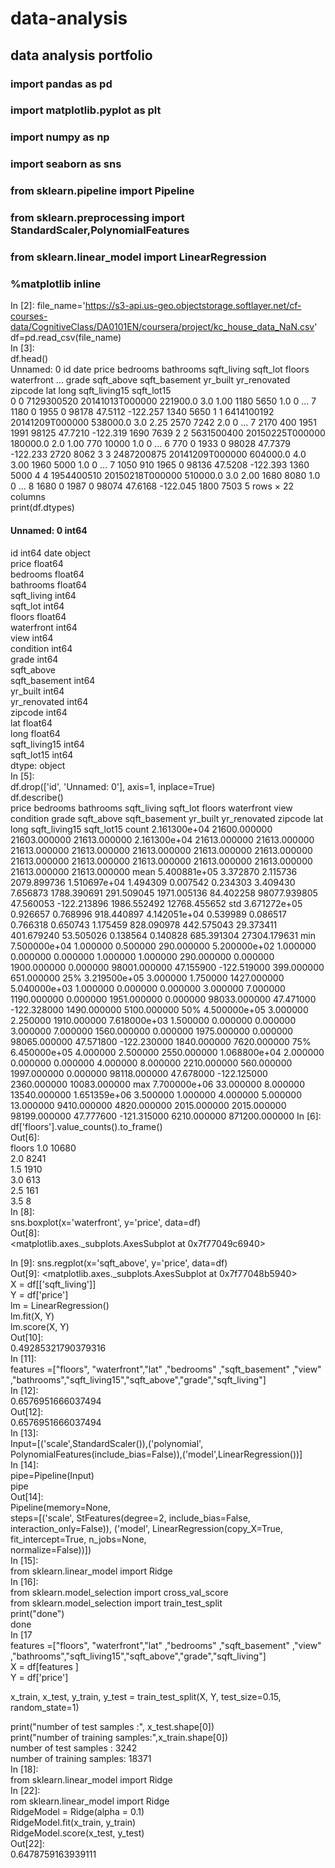 # data-analysis      
## data analysis portfolio  
### import pandas as pd     
### import matplotlib.pyplot as plt  
### import numpy as np  
### import seaborn as sns  
### from sklearn.pipeline import Pipeline  
### from sklearn.preprocessing import StandardScaler,PolynomialFeatures   
### from sklearn.linear_model import LinearRegression  
### %matplotlib inline  
In [2]:
file_name='https://s3-api.us-geo.objectstorage.softlayer.net/cf-courses-data/CognitiveClass/DA0101EN/coursera/project/kc_house_data_NaN.csv'  
df=pd.read_csv(file_name)  
In [3]:    
df.head()  
	Unnamed: 0	id	date	price	bedrooms	bathrooms	sqft_living	sqft_lot	floors	waterfront    	...	grade	sqft_above	sqft_basement	yr_built	yr_renovated	zipcode	lat	long	sqft_living15	sqft_lot15  
0	0	7129300520	20141013T000000	221900.0	3.0	1.00	1180	5650	1.0	0	...	7	1180    	0	1955	0	98178	47.5112	-122.257	1340	5650
1	1	6414100192	20141209T000000	538000.0	3.0	2.25	2570	7242	2.0	0	...	7	2170  	400	1951	1991	98125	47.7210	-122.319	1690	7639
2	2	5631500400	20150225T000000	180000.0	2.0	1.00	770	10000	1.0	0	...	6	770  	0	1933	0	98028	47.7379	-122.233	2720	8062
3	3	2487200875	20141209T000000	604000.0	4.0	3.00	1960	5000	1.0	0	...	7	1050  	910	1965	0	98136	47.5208	-122.393	1360	5000
4	4	1954400510	20150218T000000	510000.0 	3.0	2.00	1680	8080	1.0	0	...	8	1680  	0	1987	0	98074	47.6168	-122.045	1800	7503
5 rows × 22 columns  
print(df.dtypes)  
#### Unnamed: 0         int64    
id                 int64
date              object   
price            float64  
bedrooms         float64  
bathrooms        float64  
sqft_living        int64  
sqft_lot           int64  
floors           float64  
waterfront         int64  
view               int64  
condition          int64  
grade              int64     
sqft_above           
sqft_basement      int64  
yr_built           int64  
yr_renovated       int64  
zipcode            int64  
lat              float64  
long             float64  
sqft_living15      int64  
sqft_lot15         int64  
dtype: object  
In [5]:  
df.drop(['id', 'Unnamed: 0'], axis=1, inplace=True)  
df.describe()  
	price	bedrooms	bathrooms	sqft_living	sqft_lot	floors	waterfront	view	condition	grade	sqft_above	sqft_basement	yr_built	yr_renovated	zipcode	lat	long	sqft_living15	sqft_lot15
count	2.161300e+04	21600.000000	21603.000000	21613.000000	2.161300e+04	21613.000000	21613.000000	21613.000000	21613.000000	21613.000000	21613.000000	21613.000000	21613.000000	21613.000000	21613.000000	21613.000000	21613.000000	21613.000000	21613.000000
mean	5.400881e+05	3.372870	2.115736	2079.899736	1.510697e+04	1.494309	0.007542	0.234303	3.409430	7.656873	1788.390691	291.509045	1971.005136	84.402258	98077.939805	47.560053	-122.213896	1986.552492	12768.455652
std	3.671272e+05	0.926657	0.768996	918.440897	4.142051e+04	0.539989	0.086517	0.766318	0.650743	1.175459	828.090978	442.575043	29.373411	401.679240	53.505026	0.138564	0.140828	685.391304	27304.179631
min	7.500000e+04	1.000000	0.500000	290.000000	5.200000e+02	1.000000	0.000000	0.000000	1.000000	1.000000	290.000000	0.000000	1900.000000	0.000000	98001.000000	47.155900	-122.519000	399.000000	651.000000
25%	3.219500e+05	3.000000	1.750000	1427.000000	5.040000e+03	1.000000	0.000000	0.000000	3.000000	7.000000	1190.000000	0.000000	1951.000000	0.000000	98033.000000	47.471000	-122.328000	1490.000000	5100.000000
50%	4.500000e+05	3.000000	2.250000	1910.000000	7.618000e+03	1.500000	0.000000	0.000000	3.000000	7.000000	1560.000000	0.000000	1975.000000	0.000000	98065.000000	47.571800	-122.230000	1840.000000	7620.000000
75%	6.450000e+05	4.000000	2.500000	2550.000000	1.068800e+04	2.000000	0.000000	0.000000	4.000000	8.000000	2210.000000	560.000000	1997.000000	0.000000	98118.000000	47.678000	-122.125000	2360.000000	10083.000000
max	7.700000e+06	33.000000	8.000000	13540.000000	1.651359e+06	3.500000	1.000000	4.000000	5.000000	13.000000	9410.000000	4820.000000	2015.000000	2015.000000	98199.000000	47.777600	-121.315000	6210.000000	871200.000000
In [6]:
df['floors'].value_counts().to_frame()  
Out[6]:  
floors
1.0	10680  
2.0	8241  
1.5	1910  
3.0	613  
2.5	161  
3.5	8  
In [8]:  
sns.boxplot(x='waterfront', y='price', data=df)  
Out[8]:  
<matplotlib.axes._subplots.AxesSubplot at 0x7f77049c6940>  

In [9]:
sns.regplot(x='sqft_above', y='price', data=df)  
Out[9]:
<matplotlib.axes._subplots.AxesSubplot at 0x7f77048b5940>  
X = df[['sqft_living']]  
Y = df['price']    
lm = LinearRegression()  
lm.fit(X, Y)  
lm.score(X, Y)    
Out[10]:  
0.49285321790379316  
In [11]:  
features =["floors", "waterfront","lat" ,"bedrooms" ,"sqft_basement" ,"view"   ,"bathrooms","sqft_living15","sqft_above","grade","sqft_living"]  
In [12]:  
0.6576951666037494  
Out[12]:  
0.6576951666037494  
In [13]:  
Input=[('scale',StandardScaler()),('polynomial', PolynomialFeatures(include_bias=False)),('model',LinearRegression())]  
In [14]:  
pipe=Pipeline(Input)  
pipe  
Out[14]:  
Pipeline(memory=None,  
     steps=[('scale', StFeatures(degree=2, include_bias=False, interaction_only=False)), ('model', LinearRegression(copy_X=True, fit_intercept=True, n_jobs=None,  
         normalize=False))])  
In [15]:  
from sklearn.linear_model import Ridge  
In [16]:  
from sklearn.model_selection import cross_val_score    
from sklearn.model_selection import train_test_split  
print("done")  
done  
In [17  
features =["floors", "waterfront","lat" ,"bedrooms" ,"sqft_basement" ,"view"  ,"bathrooms","sqft_living15","sqft_above","grade","sqft_living"]      
X = df[features ]  
Y = df['price']  

x_train, x_test, y_train, y_test = train_test_split(X, Y, test_size=0.15, random_state=1)  


print("number of test samples :", x_test.shape[0])    
print("number of training samples:",x_train.shape[0])  
number of test samples : 3242  
number of training samples: 18371   
In [18]:  
from sklearn.linear_model import Ridge  
In [22]:  
rom sklearn.linear_model import Ridge  
RidgeModel = Ridge(alpha = 0.1)  
RidgeModel.fit(x_train, y_train)  
RidgeModel.score(x_test, y_test)  
Out[22]:  
0.6478759163939111  
